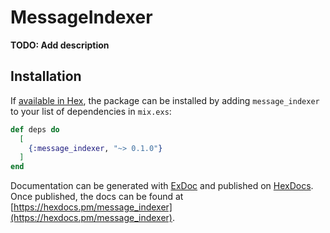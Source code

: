 # MessageIndexer

**TODO: Add description**

## Installation

If [available in Hex](https://hex.pm/docs/publish), the package can be installed
by adding `message_indexer` to your list of dependencies in `mix.exs`:

```elixir
def deps do
  [
    {:message_indexer, "~> 0.1.0"}
  ]
end
```

Documentation can be generated with [ExDoc](https://github.com/elixir-lang/ex_doc)
and published on [HexDocs](https://hexdocs.pm). Once published, the docs can
be found at [https://hexdocs.pm/message_indexer](https://hexdocs.pm/message_indexer).

